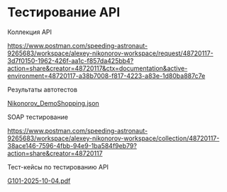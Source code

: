 # Тестирование API


Коллекция API 

https://www.postman.com/speeding-astronaut-9265683/workspace/alexey-nikonorov-workspace/request/48720117-3d7f0150-1962-426f-aa1c-f857da425bb4?action=share&creator=48720117&ctx=documentation&active-environment=48720117-a38b7008-f817-4223-a83e-1d80ba887c7e


Результаты автотестов

[Nikonorov_DemoShopping.json](https://github.com/user-attachments/files/22604090/Nikonorov_DemoShopping.json)


SOAP тестирование

https://www.postman.com/speeding-astronaut-9265683/workspace/alexey-nikonorov-workspace/collection/48720117-38ace146-7596-4fbb-94e9-1ba584f9eb79?action=share&creator=48720117


Тест-кейсы по тестированию API

[G101-2025-10-04.pdf](https://github.com/user-attachments/files/22698397/G101-2025-10-04.pdf)
